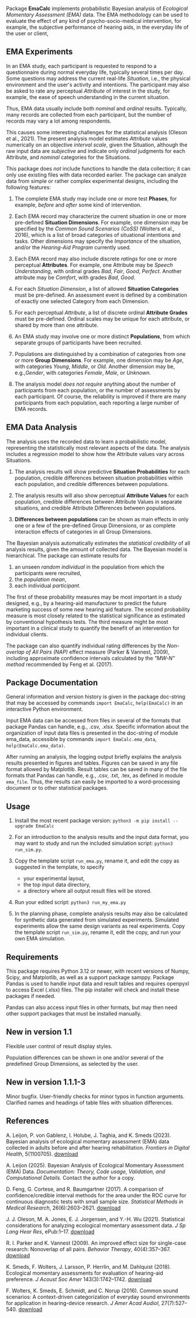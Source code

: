 Package **EmaCalc** implements probabilistic Bayesian analysis
of *Ecological Momentary Assessment (EMA)* data. 
The EMA methodology can be used to evaluate 
the effect of any kind of psycho-socio-medical intervention,
for example, the subjective performance of hearing aids,
in the everyday life of the user or client, 

## EMA Experiments
In an EMA study, each participant is requested to respond to a questionnaire
during normal everyday life, typically several times per day. 
Some questions may address the current real-life *Situation*,
i.e., the physical environment and the user's activity and intentions.
The participant may also be asked to rate any 
perceptual *Attribute* of interest in the study,
for example, 
the ease of speech understanding in the current situation.

Thus, EMA data usually include both *nominal* and *ordinal* results.
Typically, many records are collected from each participant, 
but the number of records may vary a lot among respondents.

This causes some interesting challenges for the statistical
analysis (Oleson et al., 2021).
The present analysis model estimates *Attribute* values 
numerically on an objective *interval scale*,
given the Situation,
although the raw input data are *subjective*
and indicate only *ordinal* judgments for each Attribute,
and *nominal* categories for the Situations. 

This package does *not* include functions to handle the data collection;
it can only use existing files with data recorded earlier.
The package can analyze data from simple or rather complex experimental designs,
including the following features:


1. The complete EMA study may include one or more test **Phases**,
for example, *before* and *after* some kind of intervention.

2. Each EMA record may characterize the current situation
in one or more pre-defined **Situation Dimensions**. 
For example, one dimension may be specified
by the *Common Sound Scenarios (CoSS)* (Wolters et al., 2016),
which is a list of broad categories of situational intentions and tasks. 
Other dimensions may specify the *Importance* of the situation,
and/or the *Hearing-Aid Program* currently used.
    
3. Each EMA record may also include discrete *ratings* for 
one or more perceptual **Attributes**. 
For example, one Attribute may be *Speech Understanding*, 
with ordinal grades *Bad*, *Fair*, *Good*, *Perfect*. 
Another attribute may be *Comfort*, with grades *Bad*, *Good*.

4. For each *Situation Dimension*, a list of allowed **Situation Categories** must be pre-defined. 
An assessment event is defined by a combination 
of exactly one selected Category from each Dimension.

5. For each perceptual *Attribute*, a list of discrete ordinal **Attribute Grades**
must be pre-defined. 
Ordinal scales may be unique for each attribute, 
or shared by more than one attribute. 
         
6. An EMA study may involve one or more distinct **Populations**,
from which separate groups of participants have been recruited.

7. Populations are distinguished by a combination of 
categories from one or more **Group Dimensions**.
For example, one dimension may be *Age*,
with categories *Young*, *Middle*, or *Old*.
Another dimension may be, e.g.,*Gender*, 
with categories *Female*, *Male*, or *Unknown*.

8. The analysis model *does not require* anything about 
the number of participants from each population,
or the number of assessments by each participant.
Of course, the reliability is improved
if there are many participants from each population, 
each reporting a large number of EMA records.

## EMA Data Analysis
The analysis uses the recorded data to
learn a probabilistic model,
representing the statistically most relevant aspects of the data.
The analysis includes a regression model to show how the Attribute values 
vary across Situations. 

1. The analysis results will show predictive **Situation Probabilities** 
    for each population, credible differences between situation probabilities within each 
    population, and credible differences between populations.

2. The analysis results will also show perceptual **Attribute Values** 
for each population, credible differences between Attribute Values
in separate situations, 
and credible Attribute Differences between populations.
3. **Differences between populations** can be shown as main effects 
in only one or a few of the pre-defined Group Dimensions,
or as complete interaction effects of categories in all Group Dimensions.


The Bayesian analysis automatically estimates the *statistical credibility*
of all analysis results, given the amount of collected data.
The Bayesian model is hierarchical. 
The package can estimate results for

1. an unseen *random individual*  in the population from which the participants were recruited,
2. the *population mean*,
3. each individual *participant*.

The first of these probability measures may be most important 
in a study designed, e.g., by a hearing-aid manufacturer 
to predict the future marketing success of some new hearing aid feature. 
The second probability measure is most closely related 
to the statistical significance as estimated by conventional hypothesis tests. 
The third measure might be most important 
in a clinical study to quantify the benefit of an intervention for individual clients.

The package can also quantify 
individual rating differences by the 
*Non-overlap of All Pairs (NAP)* effect measure
(Parker & Vannest, 2009), 
including approximate confidence intervals calculated by
the *"MW-N" method* recommended by Feng et al. (2017).

## Package Documentation
General information and version history is given in the package doc-string that may be accessed by commands
`import EmaCalc`, `help(EmaCalc)` 
in an interactive Python environment.

Input EMA data can be accessed from files in several 
of the formats that package Pandas can handle, e.g., .csv, .xlsx.
Specific information about the organization of input data files
is presented in the doc-string of module ema_data, 
accessible by commands
`import EmaCalc.ema_data`, `help(EmaCalc.ema_data)`.

After running an analysis, the logging output briefly explains
the analysis results presented in figures and tables.
Figures can be saved in any file format 
allowed by Matplotlib.
Result tables can be saved in many of the 
file formats that Pandas can handle,
e.g., .csv, .txt, .tex, as defined in module `ema_file`.
Thus, the results can easily be imported to a word-processing document 
or to other statistical packages.

## Usage

1. Install the most recent package version:
    `python3 -m pip install --upgrade EmaCalc`

2. For an introduction to the analysis results and the input data format, 
you may want to study and run the included simulation script: `python3 run_sim.py`.

3. Copy the template script `run_ema.py`, rename it, and
edit the copy as suggested in the template, to specify
    - your experimental layout,
    - the top input data directory,
    - a directory where all output result files will be stored.

4. Run your edited script: `python3 run_my_ema.py`

5. In the planning phase, complete analysis results 
may also be calculated for synthetic data 
generated from simulated experiments. 
Simulated experiments allow the same design variants as real experiments.
Copy the template script `run_sim.py`, rename it,
edit the copy, and run your own EMA simulation.

## Requirements
This package requires Python 3.12 or newer,
with recent versions of Numpy, Scipy, and Matplotlib,
as well as a support package samppy. 
Package Pandas is used to handle input data and result tables 
and requires openpyxl to access Excel (.xlsx) files.
The pip installer will check and install these packages if needed.

Pandas can also access input files in other formats, 
but may then need other support packages that must be installed manually.

## New in version 1.1
Flexible user control of result display styles.

Population differences can be shown in one and/or several of the predefined 
Group Dimensions, as selected by the user.

## New in version 1.1.1-3
Minor bugfix. User-friendly checks
for minor typos in function arguments.
Clarified names and headings of table files with situation differences.


## References

A. Leijon, P. von Gablenz, I. Holube, J. Taghia, and K. Smeds (2023).
Bayesian analysis of ecological momentary assessment (EMA) data
collected in adults before and after hearing rehabilitation. 
*Frontiers in Digital Health*, 5(1100705).
[download](https://www.frontiersin.org/articles/10.3389/fdgth.2023.1100705/full)

A. Leijon (2025).
Bayesian Analysis of Ecological Momentary Assessment (EMA) Data. 
*Documentation: Theory, Code usage, Validation, and Computational Details.* 
Contact the author for a copy.

D. Feng, G. Cortese, and R. Baumgartner (2017).
A comparison of confidence/credible interval methods for the area under the ROC curve
for continuous diagnostic tests with small sample size.
*Statistical Methods in Medical Research*, 26(6):2603–2621.
[download](https://journals.sagepub.com/doi/10.1177/0962280215602040)

J. J. Oleson, M. A. Jones, E. J. Jorgensen, and Y.-H. Wu (2021).
Statistical considerations for analyzing ecological momentary assessment data. 
*J Sp Lang Hear Res*, ePub:1–17. 
[download](https://pubs.asha.org/doi/10.1044/2021_JSLHR-21-00081)

R. I. Parker and K. Vannest (2009).
An improved effect size for single-case research: Nonoverlap of all pairs.
*Behavior Therapy*, 40(4):357–367. 
[download](https://www.sciencedirect.com/science/article/pii/S0005789408000816?via%3Dihub)

K. Smeds, F. Wolters, J. Larsson, P. Herrlin, and M. Dahlquist (2018).
Ecological momentary assessments for evaluation of hearing-aid preference.
*J Acoust Soc Amer* 143(3):1742–1742.
[download](https://asa.scitation.org/doi/10.1121/1.5035685)

F. Wolters, K. Smeds, E. Schmidt, and C. Norup (2016).
Common sound scenarios: A context-driven categorization of everyday sound environments
for application in hearing-device research.
*J Amer Acad Audiol*, 27(7):527–540. 
[download](https://www.thieme-connect.de/products/ejournals/abstract/10.3766/jaaa.15105)
